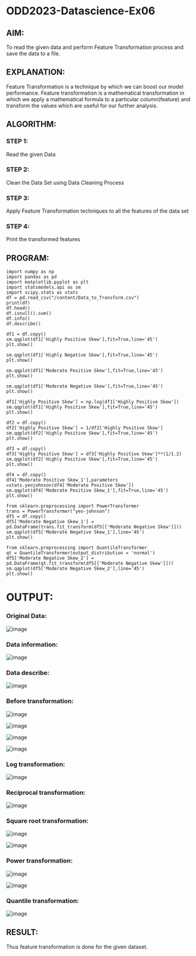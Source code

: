 # ODD2023-Datascience-Ex06

## AIM:
To read the given data and perform Feature Transformation process and save the data to a file.

## EXPLANATION:
Feature Transformation is a technique by which we can boost our model performance. Feature transformation is a mathematical transformation in which we apply a mathematical formula to a particular column(feature) and transform the values which are useful for our further analysis.

## ALGORITHM:
### STEP 1:
Read the given Data
### STEP 2:
Clean the Data Set using Data Cleaning Process
### STEP 3:
Apply Feature Transformation techniques to all the features of the data set
### STEP 4:
Print the transformed features

## PROGRAM:
```
import numpy as np
import pandas as pd
import matplotlib.pyplot as plt
import statsmodels.api as sm
import scipy.stats as stats
df = pd.read_csv("/content/Data_to_Transform.csv")
print(df)
df.head()
df.isnull().sum()
df.info()
df.describe()

df1 = df.copy()
sm.qqplot(df1['Highly Positive Skew'],fit=True,line='45')
plt.show()

sm.qqplot(df1['Highly Negative Skew'],fit=True,line='45')
plt.show()

sm.qqplot(df1['Moderate Positive Skew'],fit=True,line='45')
plt.show()

sm.qqplot(df1['Moderate Negative Skew'],fit=True,line='45')
plt.show()

df1['Highly Positive Skew'] = np.log(df1['Highly Positive Skew'])
sm.qqplot(df1['Highly Positive Skew'],fit=True,line='45')
plt.show()

df2 = df.copy()
df2['Highly Positive Skew'] = 1/df2['Highly Positive Skew']
sm.qqplot(df2['Highly Positive Skew'],fit=True,line='45')
plt.show()

df3 = df.copy()
df3['Highly Positive Skew'] = df3['Highly Positive Skew']**(1/1.2)
sm.qqplot(df2['Highly Positive Skew'],fit=True,line='45')
plt.show()

df4 = df.copy()
df4['Moderate Positive Skew_1'],parameters =stats.yeojohnson(df4['Moderate Positive Skew'])
sm.qqplot(df4['Moderate Positive Skew_1'],fit=True,line='45')
plt.show()

from sklearn.preprocessing import PowerTransformer 
trans = PowerTransformer("yeo-johnson")
df5 = df.copy()
df5['Moderate Negative Skew_1'] = pd.DataFrame(trans.fit_transform(df5[['Moderate Negative Skew']]))
sm.qqplot(df5['Moderate Negative Skew_1'],line='45')
plt.show()

from sklearn.preprocessing import QuantileTransformer
qt = QuantileTransformer(output_distribution = 'normal')
df5['Moderate Negative Skew_2'] = pd.DataFrame(qt.fit_transform(df5[['Moderate Negative Skew']]))
sm.qqplot(df5['Moderate Negative Skew_2'],line='45')
plt.show()
```
# OUTPUT:

### Original Data:
![image](https://github.com/Yuvaranithulasingam/ODD2023-Datascience-Ex06/assets/121418522/c06332e3-2093-4674-b862-ea5fd699a378)

### Data information:
![image](https://github.com/Yuvaranithulasingam/ODD2023-Datascience-Ex06/assets/121418522/22b7a6f3-8af3-4c8a-8a6e-57f43d9bd12f)

### Data describe:
![image](https://github.com/Yuvaranithulasingam/ODD2023-Datascience-Ex06/assets/121418522/33133b16-e895-419f-a38e-6c2616f93dd6)

### Before transformation:
![image](https://github.com/Yuvaranithulasingam/ODD2023-Datascience-Ex06/assets/121418522/8e207720-fa46-4a0d-8d54-9dcd99e32c95)

![image](https://github.com/Yuvaranithulasingam/ODD2023-Datascience-Ex06/assets/121418522/3dd44293-5295-4ca8-aea0-1cd36a011aab)

![image](https://github.com/Yuvaranithulasingam/ODD2023-Datascience-Ex06/assets/121418522/419d60ba-f137-4ee4-968c-b6e6479883ac)

![image](https://github.com/Yuvaranithulasingam/ODD2023-Datascience-Ex06/assets/121418522/a65c904d-1b29-4896-ad91-c95edc0ba0ce)

### Log transformation:
![image](https://github.com/Yuvaranithulasingam/ODD2023-Datascience-Ex06/assets/121418522/f5dd7244-b004-4311-b598-4a499c85969f)

### Reciprocal transformation:
![image](https://github.com/Yuvaranithulasingam/ODD2023-Datascience-Ex06/assets/121418522/a36cbcac-fa50-4836-b1af-c1fcc4ae89f2)

### Square root transformation:
![image](https://github.com/Yuvaranithulasingam/ODD2023-Datascience-Ex06/assets/121418522/e4e36eb0-26ea-49a4-9089-acc48da671c9)

![image](https://github.com/Yuvaranithulasingam/ODD2023-Datascience-Ex06/assets/121418522/5cdf222d-b13f-4b69-9749-9ef9427d7ccd)

### Power transformation:
![image](https://github.com/Yuvaranithulasingam/ODD2023-Datascience-Ex06/assets/121418522/1c78172d-9337-4f19-a89f-078c2320dd78)

![image](https://github.com/Yuvaranithulasingam/ODD2023-Datascience-Ex06/assets/121418522/b26bae30-af3d-46a4-9448-2dbaabd66564)

### Quantile transformation:
![image](https://github.com/Yuvaranithulasingam/ODD2023-Datascience-Ex06/assets/121418522/c571497c-130a-4055-9656-2b52c5695cf4)

## RESULT:
Thus feature transformation is done for the given dataset.

